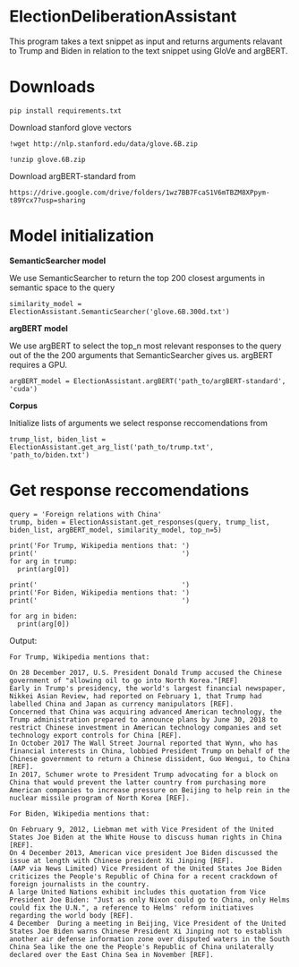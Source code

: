 # ElectionDeliberationAssistant
This program takes a text snippet as input and returns arguments relavant to Trump and Biden in relation to the text snippet using GloVe and argBERT. 

# Downloads
```
pip install requirements.txt

```
Download stanford glove vectors
```
!wget http://nlp.stanford.edu/data/glove.6B.zip

```
```
!unzip glove.6B.zip

```
Download argBERT-standard from 
```
https://drive.google.com/drive/folders/1wz7BB7FcaS1V6mTBZM8XPpym-t89Ycx7?usp=sharing
```


# Model initialization

**SemanticSearcher model**

We use SemanticSearcher to return the top 200 closest arguments in semantic space to the query

```
similarity_model = ElectionAssistant.SemanticSearcher('glove.6B.300d.txt')
```

**argBERT model**

We use argBERT to select the top_n most relevant responses to the query out of the the 200 arguments that SemanticSearcher gives us. argBERT requires a GPU.

```
argBERT_model = ElectionAssistant.argBERT('path_to/argBERT-standard', 'cuda')
```
**Corpus**

Initialize lists of arguments we select response reccomendations from

```
trump_list, biden_list = ElectionAssistant.get_arg_list('path_to/trump.txt', 'path_to/biden.txt')
```

# Get response reccomendations

```
query = 'Foreign relations with China'
trump, biden = ElectionAssistant.get_responses(query, trump_list, biden_list, argBERT_model, similarity_model, top_n=5)
```

```
print('For Trump, Wikipedia mentions that: ')
print('                                    ')
for arg in trump:
  print(arg[0])

print('                                    ')
print('For Biden, Wikipedia mentions that: ')
print('                                    ')

for arg in biden:
  print(arg[0])
```
Output:
```
For Trump, Wikipedia mentions that: 
                                    
On 28 December 2017, U.S. President Donald Trump accused the Chinese government of "allowing oil to go into North Korea."[REF] 
Early in Trump's presidency, the world's largest financial newspaper, Nikkei Asian Review, had reported on February 1, that Trump had labelled China and Japan as currency manipulators [REF]. 
Concerned that China was acquiring advanced American technology, the Trump administration prepared to announce plans by June 30, 2018 to restrict Chinese investment in American technology companies and set technology export controls for China [REF]. 
In October 2017 The Wall Street Journal reported that Wynn, who has financial interests in China, lobbied President Trump on behalf of the Chinese government to return a Chinese dissident, Guo Wengui, to China [REF]. 
In 2017, Schumer wrote to President Trump advocating for a block on China that would prevent the latter country from purchasing more American companies to increase pressure on Beijing to help rein in the nuclear missile program of North Korea [REF]. 
                                    
For Biden, Wikipedia mentions that: 
                                    
On February 9, 2012, Liebman met with Vice President of the United States Joe Biden at the White House to discuss human rights in China [REF]. 
On 4 December 2013, American vice president Joe Biden discussed the issue at length with Chinese president Xi Jinping [REF]. 
(AAP via News Limited) Vice President of the United States Joe Biden criticizes the People's Republic of China for a recent crackdown of foreign journalists in the country. 
A large United Nations exhibit includes this quotation from Vice President Joe Biden: "Just as only Nixon could go to China, only Helms could fix the U.N.", a reference to Helms' reform initiatives regarding the world body [REF]. 
4 December  During a meeting in Beijing, Vice President of the United States Joe Biden warns Chinese President Xi Jinping not to establish another air defense information zone over disputed waters in the South China Sea like the one the People's Republic of China unilaterally declared over the East China Sea in November [REF]. 
```
